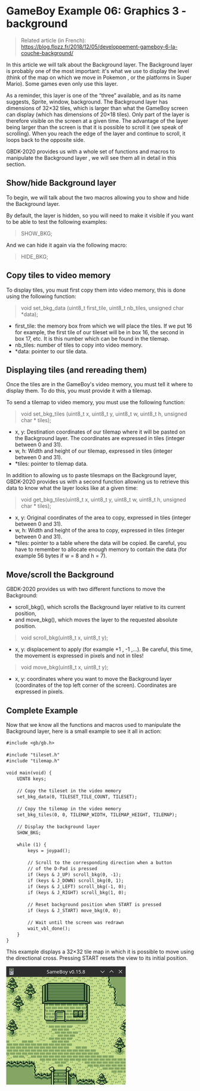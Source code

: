 # GameBoy Example 06: Graphics 3 - background

> Related article (in French): https://blog.flozz.fr/2018/12/05/developpement-gameboy-6-la-couche-background/

 In this article we will talk about the Background layer. The Background layer is probably one of the most important: it's what we use to display the level (think of the map on which we move in Pokemon , or the platforms in Super Mario). Some games even only use this layer.

As a reminder, this layer is one of the “three” available, and as its name suggests, Sprite, window, background. The Background layer has dimensions of 32×32 tiles, which is larger than what the GameBoy screen can display (which has dimensions of 20×18 tiles). Only part of the layer is therefore visible on the screen at a given time. The advantage of the layer being larger than the screen is that it is possible to scroll it (we speak of scrolling). When you reach the edge of the layer and continue to scroll, it loops back to the opposite side.

GBDK-2020 provides us with a whole set of functions and macros to manipulate the Background layer , we will see them all in detail in this section.

## Show/hide Background layer

To begin, we will talk about the two macros allowing you to show and hide the Background layer.

By default, the layer is hidden, so you will need to make it visible if you want to be able to test the following examples:

> SHOW_BKG;

And we can hide it again via the following macro:

> HIDE_BKG;

## Copy tiles to video memory

To display tiles, you must first copy them into video memory, this is done using the following function:

> void set_bkg_data (uint8_t first_tile, uint8_t nb_tiles, unsigned char *data);

* first_tile: the memory box from which we will place the tiles. If we put 16 for example, the first tile of our tileset will be in box 16, the second in box 17, etc. It is this number which can be found in the tilemap.
* nb_tiles: number of tiles to copy into video memory.
* *data: pointer to our tile data.

## Displaying tiles (and rereading them)

Once the tiles are in the GameBoy's video memory, you must tell it where to display them. To do this, you must provide it with a tilemap.

To send a tilemap to video memory, you must use the following function:

> void set_bkg_tiles (uint8_t x, uint8_t y, uint8_t w, uint8_t h, unsigned char * tiles);      

* x, y: Destination coordinates of our tilemap where it will be pasted on the Background layer. The coordinates are expressed in tiles (integer between 0 and 31).
* w, h: Width and height of our tilemap, expressed in tiles (integer between 0 and 31).
* *tiles: pointer to tilemap data.

In addition to allowing us to paste tilesmaps on the Background layer, GBDK-2020 provides us with a second function allowing us to retrieve this data to know what the layer looks like at a given time:

> void get_bkg_tiles(uint8_t x, uint8_t y, uint8_t w, uint8_t h, unsigned char * tiles);  

* x, y: Original coordinates of the area to copy, expressed in tiles (integer between 0 and 31).
* w, h: Width and height of the area to copy, expressed in tiles (integer between 0 and 31).
* *tiles: pointer to a table where the data will be copied. Be careful, you have to remember to allocate enough memory to contain the data (for example 56 bytes if w = 8 and h = 7).

## Move/scroll the Background

GBDK-2020 provides us with two different functions to move the Background:

* scroll_bkg(), which scrolls the Background layer relative to its current position,
* and move_bkg(), which moves the layer to the requested absolute position.

> void scroll_bkg(uint8_t x, uint8_t y);

* x, y: displacement to apply (for example +1 , -1 ,...). Be careful, this time, the movement is expressed in pixels and not in tiles!

> void move_bkg(uint8_t x, uint8_t y);    

* x, y: coordinates where you want to move the Background layer (coordinates of the top left corner of the screen). Coordinates are expressed in pixels.

## Complete Example

Now that we know all the functions and macros used to manipulate the Background layer, here is a small example to see it all in action:

```
#include <gb/gb.h>

#include "tileset.h"
#include "tilemap.h"

void main(void) {
    UINT8 keys;

    // Copy the tileset in the video memory
    set_bkg_data(0, TILESET_TILE_COUNT, TILESET);

    // Copy the tilemap in the video memory
    set_bkg_tiles(0, 0, TILEMAP_WIDTH, TILEMAP_HEIGHT, TILEMAP);

    // Display the background layer
    SHOW_BKG;

    while (1) {
        keys = joypad();

        // Scroll to the corresponding direction when a button
        // of the D-Pad is pressed
        if (keys & J_UP) scroll_bkg(0, -1);
        if (keys & J_DOWN) scroll_bkg(0, 1);
        if (keys & J_LEFT) scroll_bkg(-1, 0);
        if (keys & J_RIGHT) scroll_bkg(1, 0);

        // Reset background position when START is pressed
        if (keys & J_START) move_bkg(0, 0);

        // Wait until the screen was redrawn
        wait_vbl_done();
    }
}
```

This example displays a 32×32 tile map in which it is possible to move using the directional cross. Pressing START resets the view to its initial position.

![Graphics 3](graphics3_screenshot.png)
